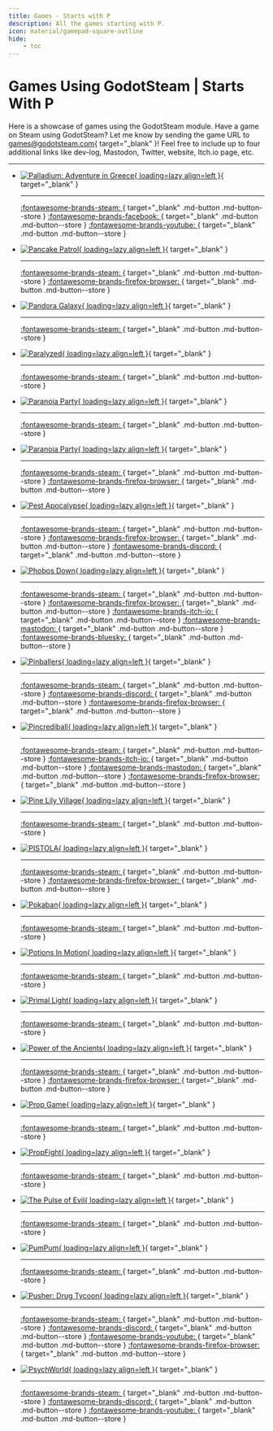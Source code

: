 ```yaml
---
title: Games - Starts with P
description: All the games starting with P.
icon: material/gamepad-square-outline
hide:
    - toc
---
```


# Games Using GodotSteam | Starts With P

Here is a showcase of games using the GodotSteam module. Have a game on Steam using GodotSteam? Let me know by sending the game URL to [games@godotsteam.com](mailto:games@godotsteam.com){ target="\_blank" }!  Feel free to include up to four additional links like dev-log, Mastodon, Twitter, website, Itch.io page, etc.

---

<div id="games" class="grid cards" markdown>

- [![Palladium: Adventure in Greece](https://steamcdn-a.akamaihd.net/steam/apps/1137270/header.jpg){ loading=lazy align=left }](https://store.steampowered.com/app/1137270/Palladium_Adventure_in_Greece/){ target="\_blank" }

	---

	[ :fontawesome-brands-steam: ](https://store.steampowered.com/app/1137270/Palladium_Adventure_in_Greece/){ target="\_blank" .md-button .md-button--store }
	[ :fontawesome-brands-facebook: ](https://www.facebook.com/nlbproject/){ target="\_blank" .md-button .md-button--store }
	[ :fontawesome-brands-youtube: ](https://www.youtube.com/nlbproject/){ target="\_blank" .md-button .md-button--store }

- [![Pancake Patrol](https://steamcdn-a.akamaihd.net/steam/apps/2587840/header.jpg){ loading=lazy align=left }](https://store.steampowered.com/app/2587840/Pancake_Patrol/){ target="\_blank" }

	---

	[ :fontawesome-brands-steam: ](https://store.steampowered.com/app/2587840/Pancake_Patrol/){ target="\_blank" .md-button .md-button--store }
	[ :fontawesome-brands-firefox-browser: ](https://powerplins.com){ target="\_blank" .md-button .md-button--store }

- [![Pandora Galaxy](https://steamcdn-a.akamaihd.net/steam/apps/1226610/header.jpg){ loading=lazy align=left }](https://store.steampowered.com/app/1226610/Pandora_Galaxy/){ target="\_blank" }

	---

	[ :fontawesome-brands-steam: ](https://store.steampowered.com/app/1226610/Pandora_Galaxy/){ target="\_blank" .md-button .md-button--store }

- [![Paralyzed](https://steamcdn-a.akamaihd.net/steam/apps/1412500/header.jpg){ loading=lazy align=left }](https://store.steampowered.com/app/1412500/Paralyzed/){ target="\_blank" }

	---

	[ :fontawesome-brands-steam: ](https://store.steampowered.com/app/1412500/Paralyzed/){ target="\_blank" .md-button .md-button--store }

- [![Paranoia Party](https://steamcdn-a.akamaihd.net/steam/apps/2255140/header.jpg){ loading=lazy align=left }](https://store.steampowered.com/app/2255140/Paranoia_Party/){ target="\_blank" }

	---

	[ :fontawesome-brands-steam: ](https://store.steampowered.com/app/2255140/Paranoia_Party/){ target="\_blank" .md-button .md-button--store }

- [![Paranoia Party](https://steamcdn-a.akamaihd.net/steam/apps/2737300/header.jpg){ loading=lazy align=left }](https://store.steampowered.com/app/2737300/Parking_Garage_Rally_Circuit/){ target="\_blank" }

	---

	[ :fontawesome-brands-steam: ](https://store.steampowered.com/app/2737300/Parking_Garage_Rally_Circuit/){ target="\_blank" .md-button .md-button--store }
	[ :fontawesome-brands-firefox-browser: ](https://www.walaber.com/parking-garage-rally-circuit){ target="\_blank" .md-button .md-button--store }

- [![Pest Apocalypse](https://steamcdn-a.akamaihd.net/steam/apps/2506810/header.jpg){ loading=lazy align=left }](https://store.steampowered.com/app/2506810/Pest_Apocalypse/){ target="\_blank" }

	---

	[ :fontawesome-brands-steam: ](https://store.steampowered.com/app/2506810/Pest_Apocalypse/){ target="\_blank" .md-button .md-button--store }
	[ :fontawesome-brands-firefox-browser: ](https://www.kikimora.games/){ target="\_blank" .md-button .md-button--store }
	[ :fontawesome-brands-discord: ](https://discord.gg/sSmGbJSa4E){ target="\_blank" .md-button .md-button--store }

- [![Phobos Down](https://steamcdn-a.akamaihd.net/steam/apps/2754880/header.jpg){ loading=lazy align=left }](https://store.steampowered.com/app/2754880/Phobos_Down/){ target="\_blank" }

	---

	[ :fontawesome-brands-steam: ](https://store.steampowered.com/app/2754880/Phobos_Down/){ target="\_blank" .md-button .md-button--store }
	[ :fontawesome-brands-firefox-browser: ](https://www.fractilegames.com/){ target="\_blank" .md-button .md-button--store }
	[ :fontawesome-brands-itch-io: ](https://fractilegames.itch.io/phobos-down){ target="\_blank" .md-button .md-button--store }
	[ :fontawesome-brands-mastodon: ](https://mastodon.gamedev.place/@fractilegames){ target="\_blank" .md-button .md-button--store }
	[ :fontawesome-brands-bluesky: ](https://bsky.app/profile/fractilegames.bsky.social){ target="\_blank" .md-button .md-button--store }

- [![Pinballers](https://steamcdn-a.akamaihd.net/steam/apps/3768430/header.jpg){ loading=lazy align=left }](https://store.steampowered.com/app/3768430/Pinballers/){ target="\_blank" }

	---

	[ :fontawesome-brands-steam: ](https://store.steampowered.com/app/3768430/Pinballers/){ target="\_blank" .md-button .md-button--store }
	[ :fontawesome-brands-discord: ](https://discord.com/invite/EcbeX7skNy){ target="\_blank" .md-button .md-button--store }
	[ :fontawesome-brands-firefox-browser: ](https://dragonkid-games.github.io/){ target="\_blank" .md-button .md-button--store }

- [![Pincrediball](https://steamcdn-a.akamaihd.net/steam/apps/2378150/header.jpg){ loading=lazy align=left }](https://store.steampowered.com/app/2378150/Pincrediball){ target="\_blank" }

	---

	[ :fontawesome-brands-steam: ](https://store.steampowered.com/app/2378150/Pincrediball){ target="\_blank" .md-button .md-button--store }
	[ :fontawesome-brands-itch-io: ](https://pincrediball.itch.io/pincrediball){ target="\_blank" .md-button .md-button--store }
	[ :fontawesome-brands-mastodon: ](https://mastodon.social/@pincrediball){ target="\_blank" .md-button .md-button--store }
	[ :fontawesome-brands-firefox-browser: ](https://www.pincrediball.com/){ target="\_blank" .md-button .md-button--store }

- [![Pine Lily Village](https://steamcdn-a.akamaihd.net/steam/apps/1780070/header.jpg){ loading=lazy align=left }](https://store.steampowered.com/app/1780070/Pine_Lily_Village/){ target="\_blank" }

	---

	[ :fontawesome-brands-steam: ](https://store.steampowered.com/app/1780070/Pine_Lily_Village/){ target="\_blank" .md-button .md-button--store }

- [![PISTOLA](https://steamcdn-a.akamaihd.net/steam/apps/1956400/header.jpg){ loading=lazy align=left }](https://store.steampowered.com/app/1956400/PISTOLA/){ target="\_blank" }

	---

	[ :fontawesome-brands-steam: ](https://store.steampowered.com/app/1956400/PISTOLA/){ target="\_blank" .md-button .md-button--store }
	[ :fontawesome-brands-firefox-browser: ](https://softwool.co/){ target="\_blank" .md-button .md-button--store }

- [![Pokaban](https://steamcdn-a.akamaihd.net/steam/apps/1937170/header.jpg){ loading=lazy align=left }](https://store.steampowered.com/app/1937170/Pokaban/){ target="\_blank" }

	---

	[ :fontawesome-brands-steam: ](https://store.steampowered.com/app/1937170/Pokaban/){ target="\_blank" .md-button .md-button--store }

- [![Potions In Motion](https://steamcdn-a.akamaihd.net/steam/apps/3200500/header.jpg){ loading=lazy align=left }](https://store.steampowered.com/app/3200500/Potions_In_Motion/){ target="\_blank" }

	---

	[ :fontawesome-brands-steam: ](https://store.steampowered.com/app/3200500/Potions_In_Motion/){ target="\_blank" .md-button .md-button--store }

- [![Primal Light](https://steamcdn-a.akamaihd.net/steam/apps/771420/header.jpg){ loading=lazy align=left }](https://store.steampowered.com/app/771420/Primal_Light/){ target="\_blank" }

	---

	[ :fontawesome-brands-steam: ](https://store.steampowered.com/app/771420/Primal_Light/){ target="\_blank" .md-button .md-button--store }

- [![Power of the Ancients](https://steamcdn-a.akamaihd.net/steam/apps/1360130/header.jpg){ loading=lazy align=left }](https://store.steampowered.com/app/1360130/Power_of_the_Ancients/){ target="\_blank" }

	---

	[ :fontawesome-brands-steam: ](https://store.steampowered.com/app/1360130/Power_of_the_Ancients/){ target="\_blank" .md-button .md-button--store }
	[ :fontawesome-brands-firefox-browser: ](https://www.cortexcode.com/){ target="\_blank" .md-button .md-button--store }

- [![Prop Game](https://steamcdn-a.akamaihd.net/steam/apps/2479580/header.jpg){ loading=lazy align=left }](https://store.steampowered.com/app/2479580/Prop_Game/){ target="\_blank" }

	---

	[ :fontawesome-brands-steam: ](https://store.steampowered.com/app/2479580/Prop_Game/){ target="\_blank" .md-button .md-button--store }

- [![PropFight](https://steamcdn-a.akamaihd.net/steam/apps/2881590/header.jpg){ loading=lazy align=left }](https://store.steampowered.com/app/2881590/PropFight/){ target="\_blank" }

	---

	[ :fontawesome-brands-steam: ](https://store.steampowered.com/app/2881590/PropFight/){ target="\_blank" .md-button .md-button--store }

- [![The Pulse of Evil](https://steamcdn-a.akamaihd.net/steam/apps/2437890/header.jpg){ loading=lazy align=left }](https://store.steampowered.com/app/2437890/The_Pulse_of_Evil/){ target="\_blank" }

	---

	[ :fontawesome-brands-steam: ](https://store.steampowered.com/app/2437890/The_Pulse_of_Evil/){ target="\_blank" .md-button .md-button--store }

- [![PumPum](https://steamcdn-a.akamaihd.net/steam/apps/1595290/header.jpg){ loading=lazy align=left }](https://store.steampowered.com/app/1595290/PumPum/){ target="\_blank" }

	---

	[ :fontawesome-brands-steam: ](https://store.steampowered.com/app/1595290/PumPum/){ target="\_blank" .md-button .md-button--store }

- [![Pusher: Drug Tycoon](https://steamcdn-a.akamaihd.net/steam/apps/2497210/header.jpg){ loading=lazy align=left }](https://store.steampowered.com/app/2497210/PUSHER__Drug_Tycoon/){ target="\_blank" }

	---

	[ :fontawesome-brands-steam: ](https://store.steampowered.com/app/2497210/PUSHER__Drug_Tycoon/){ target="\_blank" .md-button .md-button--store }
	[ :fontawesome-brands-discord: ](https://discord.com/invite/aAwxqpWDg3){ target="\_blank" .md-button .md-button--store }
	[ :fontawesome-brands-youtube: ](hhttps://www.youtube.com/channel/UCLuszgb_VKRhLCB_0jk0aoA){ target="\_blank" .md-button .md-button--store }
	[ :fontawesome-brands-firefox-browser: ](https://drug-tycoon.com/){ target="\_blank" .md-button .md-button--store }

- [![PsychWorld](https://steamcdn-a.akamaihd.net/steam/apps/2304350/header.jpg){ loading=lazy align=left }](https://store.steampowered.com/app/2304350/PsychWorld/){ target="\_blank" }

	---

	[ :fontawesome-brands-steam: ](https://store.steampowered.com/app/2304350/PsychWorld/){ target="\_blank" .md-button .md-button--store }
	[ :fontawesome-brands-discord: ](https://discord.gg/K39E8XCyWn){ target="\_blank" .md-button .md-button--store }
	[ :fontawesome-brands-youtube: ](https://www.youtube.com/@StaticRainStudios){ target="\_blank" .md-button .md-button--store }

</div>